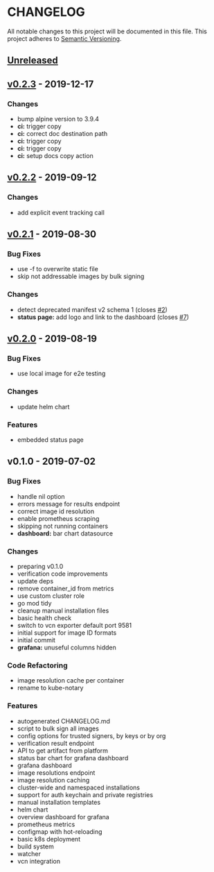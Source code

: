 # CHANGELOG
All notable changes to this project will be documented in this file. This project adheres to [Semantic Versioning](https://semver.org/spec/v2.0.0.html).
<a name="unreleased"></a>
## [Unreleased]


<a name="v0.2.3"></a>
## [v0.2.3] - 2019-12-17
### Changes
- bump alpine version to 3.9.4
- **ci:** trigger copy
- **ci:** correct doc destination path
- **ci:** trigger copy
- **ci:** trigger copy
- **ci:** setup docs copy action


<a name="v0.2.2"></a>
## [v0.2.2] - 2019-09-12
### Changes
- add explicit event tracking call


<a name="v0.2.1"></a>
## [v0.2.1] - 2019-08-30
### Bug Fixes
- use -f to overwrite static file
- skip not addressable images by bulk signing

### Changes
- detect deprecated manifest v2 schema 1 (closes [#2](https://github.com/vchain-us/kube-notary/issues/2))
- **status page:** add logo and link to the dashboard (closes [#7](https://github.com/vchain-us/kube-notary/issues/7))


<a name="v0.2.0"></a>
## [v0.2.0] - 2019-08-19
### Bug Fixes
- use local image for e2e testing

### Changes
- update helm chart

### Features
- embedded status page


<a name="v0.1.0"></a>
## v0.1.0 - 2019-07-02
### Bug Fixes
- handle nil option
- errors message for results endpoint
- correct image id resolution
- enable prometheus scraping
- skipping not running containers
- **dashboard:** bar chart datasource

### Changes
- preparing v0.1.0
- verification code improvements
- update deps
- remove container_id from metrics
- use custom cluster role
- go mod tidy
- cleanup manual installation files
- basic health check
- switch to vcn exporter default port 9581
- initial support for image ID formats
- initial commit
- **grafana:** unuseful columns hidden

### Code Refactoring
- image resolution cache per container
- rename to kube-notary

### Features
- autogenerated CHANGELOG.md
- script to bulk sign all images
- config options for trusted signers, by keys or by org
- verification result endpoint
- API to get artifact from platform
- status bar chart for grafana dashboard
- grafana dashboard
- image resolutions endpoint
- image resolution caching
- cluster-wide and namespaced installations
- support for auth keychain and private registries
- manual installation templates
- helm chart
- overview dashboard for grafana
- prometheus metrics
- configmap with hot-reloading
- basic k8s deployment
- build system
- watcher
- vcn integration


[Unreleased]: https://github.com/vchain-us/kube-notary/compare/v0.2.3...HEAD
[v0.2.3]: https://github.com/vchain-us/kube-notary/compare/v0.2.2...v0.2.3
[v0.2.2]: https://github.com/vchain-us/kube-notary/compare/v0.2.1...v0.2.2
[v0.2.1]: https://github.com/vchain-us/kube-notary/compare/v0.2.0...v0.2.1
[v0.2.0]: https://github.com/vchain-us/kube-notary/compare/v0.1.0...v0.2.0

